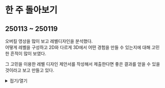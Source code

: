 # 한 주 돌아보기
## 250113 ~ 250119

오버킬 영상을 많이 보고 레벨디자인을 분석했다.\
어떻게 레벨을 구성하고 2D와 다르게 3D에서 어떤 경험을 만들 수 있는지에 대해 고민한 흔적이 많이 보였다.

그 고민을 이용한 레벨 디자인 제안서를 작성해서 제출한다면 좋은 결과를 얻을 수 있을 것이라고 보고 만들고 있다.
<details>
<summary>접기/열기</summary>

![image](https://github.com/user-attachments/assets/6f9c4fe4-5b7e-49fc-9a79-3853041c2579)

</details>

